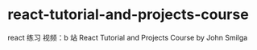 # react-tutorial-and-projects-course

react 练习
视频：b 站 React Tutorial and Projects Course by John Smilga
